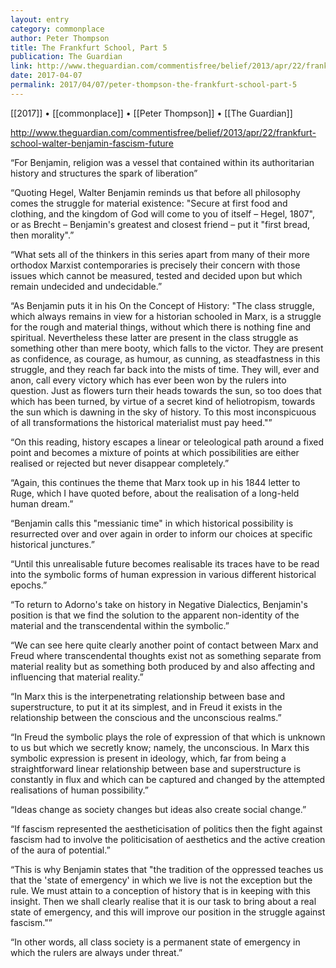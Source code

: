 ```yaml
---
layout: entry
category: commonplace
author: Peter Thompson
title: The Frankfurt School, Part 5
publication: The Guardian
link: http://www.theguardian.com/commentisfree/belief/2013/apr/22/frankfurt-school-walter-benjamin-fascism-future
date: 2017-04-07
permalink: 2017/04/07/peter-thompson-the-frankfurt-school-part-5
---
```


[[2017]] • [[commonplace]] • [[Peter Thompson]] • [[The Guardian]] 

http://www.theguardian.com/commentisfree/belief/2013/apr/22/frankfurt-school-walter-benjamin-fascism-future

“For Benjamin, religion was a vessel that contained within its authoritarian history and structures the spark of liberation”

“Quoting Hegel, Walter Benjamin reminds us that before all philosophy comes the struggle for material existence: "Secure at first food and clothing, and the kingdom of God will come to you of itself – Hegel, 1807", or as Brecht – Benjamin's greatest and closest friend – put it "first bread, then morality".”

“What sets all of the thinkers in this series apart from many of their more orthodox Marxist contemporaries is precisely their concern with those issues which cannot be measured, tested and decided upon but which remain undecided and undecidable.”

“As Benjamin puts it in his On the Concept of History: "The class struggle, which always remains in view for a historian schooled in Marx, is a struggle for the rough and material things, without which there is nothing fine and spiritual. Nevertheless these latter are present in the class struggle as something other than mere booty, which falls to the victor. They are present as confidence, as courage, as humour, as cunning, as steadfastness in this struggle, and they reach far back into the mists of time. They will, ever and anon, call every victory which has ever been won by the rulers into question. Just as flowers turn their heads towards the sun, so too does that which has been turned, by virtue of a secret kind of heliotropism, towards the sun which is dawning in the sky of history. To this most inconspicuous of all transformations the historical materialist must pay heed."”

“On this reading, history escapes a linear or teleological path around a fixed point and becomes a mixture of points at which possibilities are either realised or rejected but never disappear completely.”

“Again, this continues the theme that Marx took up in his 1844 letter to Ruge, which I have quoted before, about the realisation of a long-held human dream.”

“Benjamin calls this "messianic time" in which historical possibility is resurrected over and over again in order to inform our choices at specific historical junctures.”

“Until this unrealisable future becomes realisable its traces have to be read into the symbolic forms of human expression in various different historical epochs.”

“To return to Adorno's take on history in Negative Dialectics, Benjamin's position is that we find the solution to the apparent non-identity of the material and the transcendental within the symbolic.”

“We can see here quite clearly another point of contact between Marx and Freud where transcendental thoughts exist not as something separate from material reality but as something both produced by and also affecting and influencing that material reality.”

“In Marx this is the interpenetrating relationship between base and superstructure, to put it at its simplest, and in Freud it exists in the relationship between the conscious and the unconscious realms.”

“In Freud the symbolic plays the role of expression of that which is unknown to us but which we secretly know; namely, the unconscious. In Marx this symbolic expression is present in ideology, which, far from being a straightforward linear relationship between base and superstructure is constantly in flux and which can be captured and changed by the attempted realisations of human possibility.”

“Ideas change as society changes but ideas also create social change.”

“If fascism represented the aestheticisation of politics then the fight against fascism had to involve the politicisation of aesthetics and the active creation of the aura of potential.”

“This is why Benjamin states that "the tradition of the oppressed teaches us that the 'state of emergency' in which we live is not the exception but the rule. We must attain to a conception of history that is in keeping with this insight. Then we shall clearly realise that it is our task to bring about a real state of emergency, and this will improve our position in the struggle against fascism."”

“In other words, all class society is a permanent state of emergency in which the rulers are always under threat.”

